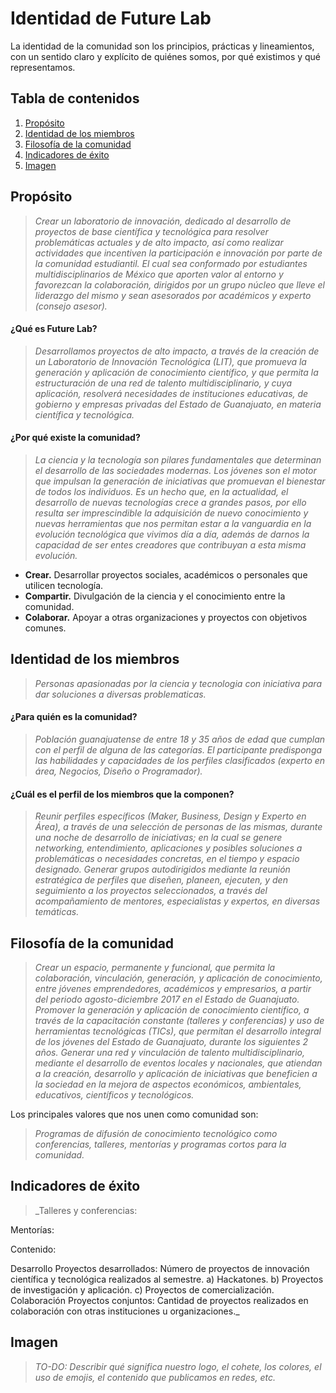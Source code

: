 # Identidad de Future Lab

La identidad de la comunidad son los principios, prácticas y lineamientos, con un sentido claro y explícito de quiénes somos, por qué existimos y qué representamos.

## Tabla de contenidos

1. [Propósito](#proposito)
2. [Identidad de los miembros](#identidad-de-los-miembros)
3. [Filosofía de la comunidad](#filosofia-de-la-comunidad)
4. [Indicadores de éxito](#indicadores-de-exito)
5. [Imagen](#imagen)

## Propósito

> _Crear un laboratorio de innovación, dedicado al desarrollo de proyectos de base
científica y tecnológica para resolver problemáticas actuales y de alto impacto,
así como realizar actividades que incentiven la participación e innovación por
parte de la comunidad estudiantil. El cual sea conformado por estudiantes
multidisciplinarios de México que aporten valor al entorno y favorezcan la colaboración, dirigidos por un grupo núcleo que lleve el liderazgo del mismo y sean asesorados por académicos y experto
(consejo asesor)._

#### ¿Qué es Future Lab?
> _Desarrollamos proyectos de alto impacto, a través de la creación de un Laboratorio
de Innovación Tecnológica (LIT), que promueva la generación y aplicación de
conocimiento científico, y que permita la estructuración de una red de talento
multidisciplinario, y cuya aplicación, resolverá necesidades de instituciones
educativas, de gobierno y empresas privadas del Estado de Guanajuato, en
materia científica y tecnológica._

#### ¿Por qué existe la comunidad?
> _La ciencia y la tecnología son pilares fundamentales que determinan el
desarrollo de las sociedades modernas. Los jóvenes son el motor que impulsan
la generación de iniciativas que promuevan el bienestar de todos los individuos.
Es un hecho que, en la actualidad, el desarrollo de nuevas tecnologías crece a
grandes pasos, por ello resulta ser imprescindible la adquisición de nuevo
conocimiento y nuevas herramientas que nos permitan estar a la vanguardia en
la evolución tecnológica que vivimos día a día, además de darnos la capacidad
de ser entes creadores que contribuyan a esta misma evolución._

- **Crear.** Desarrollar proyectos sociales, académicos o personales que utilicen tecnología.
- **Compartir.** Divulgación de la ciencia y el conocimiento entre la comunidad.
- **Colaborar.** Apoyar a otras organizaciones y proyectos con objetivos comunes.

## Identidad de los miembros

> _Personas apasionadas por la ciencia y tecnologia con iniciativa para dar soluciones a diversas problematicas._

#### ¿Para quién es la comunidad?
> _Población guanajuatense de entre 18 y 35 años de edad que cumplan con el perfil de alguna de las categorías. El participante predisponga las habilidades y capacidades de los perfiles clasificados (experto en área, Negocios, Diseño o Programador)._

#### ¿Cuál es el perfil de los miembros que la componen?
> _Reunir perfiles específicos (Maker, Business, Design y Experto en Área), a través de una selección de personas de las mismas, durante una noche de desarrollo de iniciativas; en la cual se genere networking, entendimiento, aplicaciones y posibles soluciones a problemáticas o necesidades concretas, en el tiempo y espacio designado. 
Generar grupos autodirigidos mediante la reunión estratégica de perfiles que diseñen, planeen, ejecuten, y den seguimiento a los proyectos seleccionados, a través del acompañamiento de mentores, especialistas y expertos, en diversas temáticas._

## Filosofía de la comunidad

> _Crear un espacio, permanente y funcional, que permita la colaboración, vinculación,
generación, y aplicación de conocimiento, entre jóvenes emprendedores,
académicos y empresarios, a partir del periodo agosto-diciembre 2017 en el
Estado de Guanajuato.
Promover la generación y aplicación de conocimiento científico, a través de
la capacitación constante (talleres y conferencias) y uso de herramientas
tecnológicas (TICs), que permitan el desarrollo integral de los jóvenes del
Estado de Guanajuato, durante los siguientes 2 años.
Generar una red y vinculación de talento multidisciplinario, mediante el
desarrollo de eventos locales y nacionales, que atiendan a la creación,
desarrollo y aplicación de iniciativas que beneficien a la sociedad en la
mejora de aspectos económicos, ambientales, educativos, científicos y
tecnológicos._

Los principales valores que nos unen como comunidad son:

> _Programas de difusión de conocimiento tecnológico como conferencias, talleres,
mentorías y programas cortos para la comunidad._

## Indicadores de éxito

> _Talleres y conferencias:

Mentorías:

Contenido:

Desarrollo
Proyectos desarrollados:
Número de proyectos de innovación científica y tecnológica realizados al
semestre.
a) Hackatones.
b) Proyectos de investigación y aplicación.
c) Proyectos de comercialización.
Colaboración
Proyectos conjuntos:
Cantidad de proyectos realizados en colaboración con otras instituciones u
organizaciones._

## Imagen

> _TO-DO: Describir qué significa nuestro logo, el cohete, los colores, el uso de emojis, el contenido que publicamos en redes, etc._
